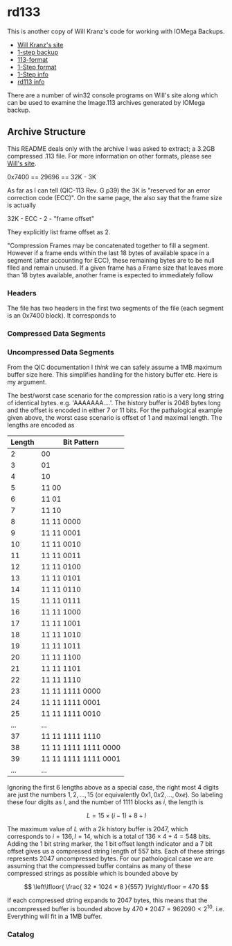 # rd133

This is another copy of Will Kranz's code for working with IOMega Backups.

  * [Will Kranz's site](http://packages.sw.be/rpmforge-release/rpmforge-release-0.5.2-2.el6.rf.x86_64.rpm)
  * [1-step backup](http://www.willsworks.net/file-format/iomega-1-step-backup)
  * [113-format](http://www.willsworks.net/file-format/iomega-1-step-backup/113-format)
  * [1-Step
  format](http://www.willsworks.net/file-format/iomega-1-step-backup/1-step-format)
  * [1-Step
  info](http://www.willsworks.net/file-format/iomega-1-step-backup/1step-info)
  * [rd113
  info](http://www.willsworks.net/file-format/iomega-1-step-backup/rd113-info)

There are a number of win32 console programs on Will's site along which can be
used to examine the Image.113 archives generated by IOMega backup.

## Archive Structure

This README deals only with the archive I was asked to extract; a 3.2GB
compressed .113 file. For more information on other formats, please see [Will's
site](http://packages.sw.be/rpmforge-release/rpmforge-release-0.5.2-2.el6.rf.x86_64.rpm).

0x7400 == 29696 == 32K - 3K 

As far as I can tell (QIC-113 Rev. G p39) the 3K is "reserved for an error
correction code (ECC)". On the same page, the also say that the frame size is actually

  32K - ECC - 2 - "frame offset"

They explicitly list frame offset as 2.

"Compression Frames may be concatenated together to fill a segment. However if a
frame ends within the last 18 bytes of available space in a segment (after
accounting for ECC), these remaining bytes are to be null flled and remain
unused. If a given frame has a Frame size that leaves more than 18 bytes
available, another frame is expected to immediately follow

### Headers
The file has two headers in the first two segments of the file (each segment is
an 0x7400 block). It corresponds to

### Compressed Data Segments

### Uncompressed Data Segments
From the QIC documentation I *think* we can safely assume a 1MB maximum buffer
size here. This simplifies handling for the history buffer etc. Here is my
argument.

The best/worst case scenario for the compression ratio is a very long string of
identical bytes. e.g. 'AAAAAAA....'. The history buffer is 2048 bytes long and
the offset is encoded in either 7 or 11 bits. For the pathalogical example given
above, the worst case scenario is offset of 1 and maximal length. The lengths
are encoded as

| Length |        Bit Pattern |
|--------|--------------------|
| 2      |  00 |
| 3      |  01 |
| 4      |  10 |
| 5      |  11 00 |
| 6      |  11 01 |
| 7      |  11 10 |
| 8      |  11 11 0000 |
| 9      |  11 11 0001 |
| 10     |  11 11 0010 |
| 11     |  11 11 0011 |
| 12     |  11 11 0100 |
| 13     |  11 11 0101 |
| 14     |  11 11 0110 |
| 15     |  11 11 0111 |
| 16     |  11 11 1000 |
| 17     |  11 11 1001 |
| 18     |  11 11 1010 |
| 19     |  11 11 1011 |
| 20     |  11 11 1100 |
| 21     |  11 11 1101 |
| 22     |  11 11 1110 |
| 23     |  11 11 1111 0000 |
| 24     |  11 11 1111 0001 |
| 25     |  11 11 1111 0010 |
| ...    |  ... |
| 37     |  11 11 1111 1110 |
| 38     |  11 11 1111 1111 0000 |
| 39     |  11 11 1111 1111 0001 |
| ...    |  ... |

Ignoring the first 6 lengths above as a special case, the right most 4 digits
are just the numbers $`1, 2, ..., 15`$ (or equivalently $`0x1, 0x2, ..., 0xe`$). So
labeling these four digits as $`l`$, and the number of $`1111`$ blocks as $`i`$, the
length is

```math
L = 15\times (i - 1) + 8 + l
```

The maximum value of $`L`$ with a $`2k`$ history buffer is $`2047`$, which
corresponds to $`i = 136, l=14`$, which is a total of $`136\times 4 + 4 = 548`$
bits. Adding the $`1`$ bit string marker, the $`1`$ bit offset length indicator
and a $`7`$ bit offset gives us a compressed string length of $`557`$ bits. Each
of these strings represents $`2047`$ uncompressed bytes. For our pathological
case we are assuming that the compressed buffer contains as many of these
compressed strings as possible which is bounded above by

```math
 \left\lfloor{ \frac{ 32 * 1024 * 8 }{557} }\right\rfloor = 470 
```

If each compressed string expands to $`2047`$ bytes, this means that the
uncompressed buffer is bounded above by $`470 * 2047 = 962090 < 2^{10}`$. i.e.
Everything will fit in a 1MB buffer.

### Catalog
